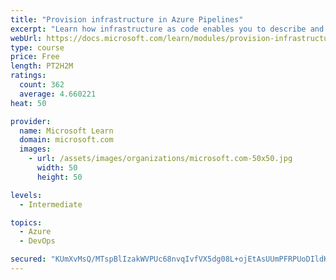 ```yaml
---
title: "Provision infrastructure in Azure Pipelines"
excerpt: "Learn how infrastructure as code enables you to describe and automatically provision the infrastructure that you need for your application."
webUrl: https://docs.microsoft.com/learn/modules/provision-infrastructure-azure-pipelines/
type: course
price: Free
length: PT2H2M
ratings:
  count: 362
  average: 4.660221
heat: 50

provider:
  name: Microsoft Learn
  domain: microsoft.com
  images:
    - url: /assets/images/organizations/microsoft.com-50x50.jpg
      width: 50
      height: 50

levels:
  - Intermediate

topics:
  - Azure
  - DevOps

secured: "KUmXvMsQ/MTspBlIzakWVPUc68nvqIvfVX5dg08L+ojEtAsUUmPFRPUoDIldKWUJtdr/181c7ixjK4j6Z9TNvKFcCxiW9TzDAPFv+38xeeosVUlZygDtgvBHqSYzFVbuUEY42sb7hWwRTFjrgUSbtbfg+4w49W+XeG2727TUILZMpTnhwEJToakpOo8zcEWNyRwP1Yia971rYdKhF+5eZ5WNAvqtKKjCCiyB5JbjPfRCuvTtwtkddaW19w37KMJVjYOv3o6m9sctaw2IUij+5X8lWCDiAgVuLnCTaLk3dpixki5pJMK3qGjdnUXrtzTGWrkN388qMYMbV5Lh0Qf68ec7BGOq5CsUF4HhgQFgw6eKpRPvNwEKuykiIjVPpGU4VME614cOhVSH2VO6WfrMMELZ54Nb5dI3nZT6N0fI8ms=;EBAtf/uBR2FptZgTlWSjYw=="
---
```


